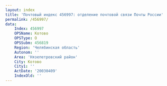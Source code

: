 ```yaml
---
layout: index
title: 'Почтовый индекс 456997: отделение почтовой связи Почты России'
permalink: /456997/
data:
    Index: 456997
    OPSName: Котово
    OPSType: О
    OPSSubm: 456819
    Region: 'Челябинская область'
    Autonom: ''
    Area: 'Нязепетровский район'
    City: Котово
    City1: ''
    ActDate: '20030409'
    IndexOld: ''
---
```

